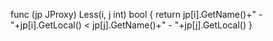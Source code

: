 func (jp JProxy) Less(i, j int) bool {
    return jp[i].GetName()+" - "+jp[i].GetLocal() < jp[j].GetName()+" - "+jp[j].GetLocal()
}
